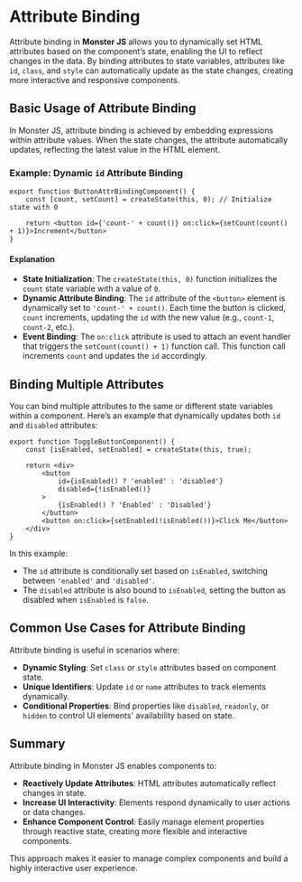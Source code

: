 # Attribute Binding

Attribute binding in **Monster JS** allows you to dynamically set HTML attributes based on the component’s state, enabling the UI to reflect changes in the data. By binding attributes to state variables, attributes like `id`, `class`, and `style` can automatically update as the state changes, creating more interactive and responsive components.

## Basic Usage of Attribute Binding

In Monster JS, attribute binding is achieved by embedding expressions within attribute values. When the state changes, the attribute automatically updates, reflecting the latest value in the HTML element.

### Example: Dynamic `id` Attribute Binding

```tsx
export function ButtonAttrBindingComponent() {
    const [count, setCount] = createState(this, 0); // Initialize state with 0

    return <button id={'count-' + count()} on:click={setCount(count() + 1)}>Increment</button>
}
```

#### Explanation

* **State Initialization**: The `createState(this, 0)` function initializes the `count` state variable with a value of `0`.
* **Dynamic Attribute Binding**: The `id` attribute of the `<button>` element is dynamically set to `'count-' + count()`. Each time the button is clicked, `count` increments, updating the `id` with the new value (e.g., `count-1`, `count-2`, etc.).
* **Event Binding**: The `on:click` attribute is used to attach an event handler that triggers the `setCount(count() + 1)` function call. This function call increments `count` and updates the `id` accordingly.

## Binding Multiple Attributes

You can bind multiple attributes to the same or different state variables within a component. Here’s an example that dynamically updates both `id` and `disabled` attributes:

```tsx
export function ToggleButtonComponent() {
    const [isEnabled, setEnabled] = createState(this, true);

    return <div>
        <button
            id={isEnabled() ? 'enabled' : 'disabled'}
            disabled={!isEnabled()}
        >
            {isEnabled() ? 'Enabled' : 'Disabled'}
        </button>
        <button on:click={setEnabled(!isEnabled())}>Click Me</button>
    </div>
}
```

In this example:

* The `id` attribute is conditionally set based on `isEnabled`, switching between `'enabled'` and `'disabled'`.
* The `disabled` attribute is also bound to `isEnabled`, setting the button as disabled when `isEnabled` is `false`.

## Common Use Cases for Attribute Binding

Attribute binding is useful in scenarios where:
* **Dynamic Styling**: Set `class` or `style` attributes based on component state.
* **Unique Identifiers**: Update `id` or `name` attributes to track elements dynamically.
* **Conditional Properties**: Bind properties like `disabled`, `readonly`, or `hidden` to control UI elements' availability based on state.

## Summary

Attribute binding in Monster JS enables components to:

* **Reactively Update Attributes**: HTML attributes automatically reflect changes in state.
* **Increase UI Interactivity**: Elements respond dynamically to user actions or data changes.
* **Enhance Component Control**: Easily manage element properties through reactive state, creating more flexible and interactive components.

This approach makes it easier to manage complex components and build a highly interactive user experience.
